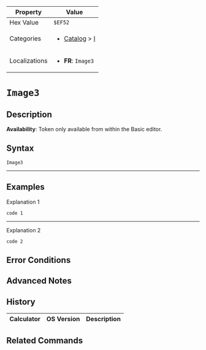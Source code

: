 | Property      | Value |
|---------------|-------|
| Hex Value     | `$EF52`|
| Categories    | <ul><li>[Catalog](../categories/Catalog.md) > [I](../categories/Catalog.md#I)</li></ul> |
| Localizations | <ul><li><b>FR</b>: `Image3`</li></ul> |

# `Image3`

## Description



<b>Availability</b>: Token only available from within the Basic editor.

## Syntax
`Image3`

<hr>

## Examples

Explanation 1
```ti-basic
code 1
```
---
Explanation 2
```ti-basic
code 2
```

## Error Conditions


## Advanced Notes


## History
| Calculator | OS Version | Description |
|------------|------------|-------------|


## Related Commands

    